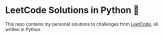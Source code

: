 # LeetCode Solutions in Python 🐍

This repo contains my personal solutions to challenges from [LeetCode](https://leetcode.com/), all written in Python.
